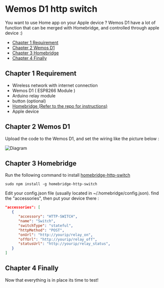 # Wemos D1 http switch

You want to use Home app on your Apple device ?
Wemos D1 have a lot of function that can be merged with Homebridge, and controlled through apple device :)

- [Chapter 1 Requirement](#chapter-1-requirement)
- [Chapter 2 Wemos D1](#chapter-2-wemos-d1)
- [Chapter 3 Homebridge](#chapter-3-homebridge)
- [Chapter 4 Finally](#chapter-4-finally)

## Chapter 1 Requirement

- Wireless network with internet connection
- Wemos D1 ( ESP8266 Module )
- Arduino relay module
- button (optional)
- [Homebridge (Refer to the repo for instructions)](https://github.com/nfarina/homebridge)
- Apple device

## Chapter 2 Wemos D1

Upload the code to the Wemos D1, and set the wiring like the picture below :

![Diagram](https://i.ibb.co/Jrzr2Hm/68747470733a2f2f696d6167652e6962622e636f2f68454468464c2f576972696e672d52656c61792d4469616772616d2e6a7067.jpg)

## Chapter 3 Homebridge

Run the following command to install [homebridge-http-switch](https://github.com/Supereg/homebridge-http-switch)
```
sudo npm install -g homebridge-http-switch
```

Edit your config.json file (usually located in ~/.homebridge/config.json). find the "accessories", then put your device there :

```json
"accessories": [
   {
      "accessory": "HTTP-SWITCH",
      "name": "Switch",
      "switchType": "stateful",
      "httpMethod": "POST",
      "onUrl": "http://yourip/relay_on",
      "offUrl": "http://yourip/relay_off",
      "statusUrl": "http://yourip/relay_status",
   }   
]
```

## Chapter 4 Finally

Now that everything is in place its time to test!
